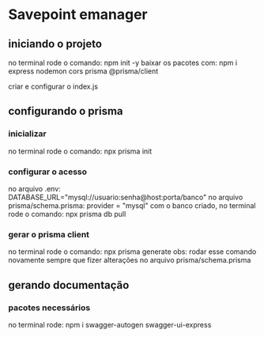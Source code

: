 # Savepoint emanager

## iniciando o projeto

no terminal rode o comando: npm init -y
baixar os pacotes com: npm i express nodemon cors prisma @prisma/client

criar e configurar o index.js

## configurando o prisma

### inicializar

no terminal rode o comando: npx prisma init

### configurar o acesso

no arquivo .env: DATABASE_URL="mysql://usuario:senha@host:porta/banco"
no arquivo prisma/schema.prisma: provider = "mysql"
com o banco criado, no terminal rode o comando: npx prisma db pull

### gerar o prisma client

no terminal rode o comando: npx prisma generate
obs: rodar esse comando novamente sempre que fizer alterações no arquivo prisma/schema.prisma


## gerando documentação

### pacotes necessários

no terminal rode: npm i swagger-autogen swagger-ui-express